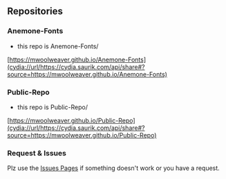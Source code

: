 ## Repositories

### Anemone-Fonts

* this repo is Anemone-Fonts/

[https://mwoolweaver.github.io/Anemone-Fonts](cydia://url/https://cydia.saurik.com/api/share#?source=https://mwoolweaver.github.io/Anemone-Fonts)

### Public-Repo

* this repo is Public-Repo/

[https://mwoolweaver.github.io/Public-Repo](cydia://url/https://cydia.saurik.com/api/share#?source=https://mwoolweaver.github.io/Public-Repo)

### Request & Issues

Plz use the [Issues Pages](https://github.com/mwoolweaver/mwoolweaver.github.io/issues/) if something doesn't work or you have a request.
